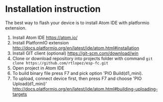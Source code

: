 # Installation instruction

The best way to flash your device is to install Atom IDE with platformio extension.

1. Install Atom IDE https://atom.io/
2. Install PlatformIO extension http://docs.platformio.org/en/latest/ide/atom.html#installation
3. Install GIT client (optional) https://git-scm.com/download/win
4. Clone or download repository into projects folder with command `git clone https://github.com/rtlopez/esp-fc.git`
5. Open project in Atom IDE
6. To build binary file press F7 and pick option 'PIO Build(d1_mini).
7. To upload, connect device first, then press F7 and choose 'PIO Upload(d1_mini)' http://docs.platformio.org/en/latest/ide/atom.html#building-uploading-targets
